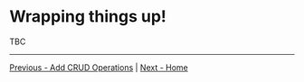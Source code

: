 # Wrapping things up!

TBC

----

[Previous - Add CRUD Operations](10-Step10.md)  | [Next - Home](README.md)